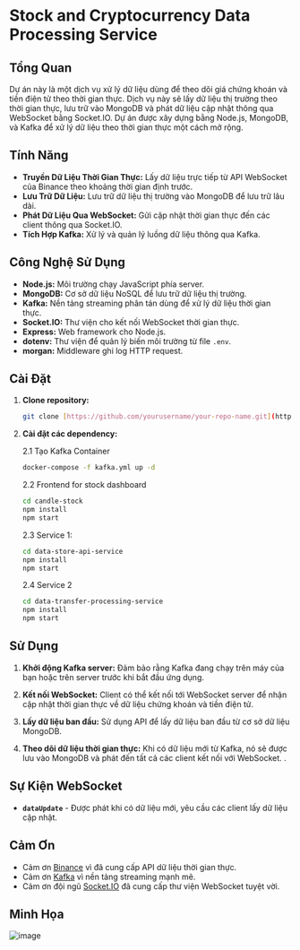 # Stock and Cryptocurrency Data Processing Service

## Tổng Quan

Dự án này là một dịch vụ xử lý dữ liệu dùng để theo dõi giá chứng khoán và tiền điện tử theo thời gian thực. Dịch vụ này sẽ lấy dữ liệu thị trường theo thời gian thực, lưu trữ vào MongoDB và phát dữ liệu cập nhật thông qua WebSocket bằng Socket.IO. Dự án được xây dựng bằng Node.js, MongoDB, và Kafka để xử lý dữ liệu theo thời gian thực một cách mở rộng.

## Tính Năng

- **Truyền Dữ Liệu Thời Gian Thực:** Lấy dữ liệu trực tiếp từ API WebSocket của Binance theo khoảng thời gian định trước.
- **Lưu Trữ Dữ Liệu:** Lưu trữ dữ liệu thị trường vào MongoDB để lưu trữ lâu dài.
- **Phát Dữ Liệu Qua WebSocket:** Gửi cập nhật thời gian thực đến các client thông qua Socket.IO.
- **Tích Hợp Kafka:** Xử lý và quản lý luồng dữ liệu thông qua Kafka.

## Công Nghệ Sử Dụng

- **Node.js:** Môi trường chạy JavaScript phía server.
- **MongoDB:** Cơ sở dữ liệu NoSQL để lưu trữ dữ liệu thị trường.
- **Kafka:** Nền tảng streaming phân tán dùng để xử lý dữ liệu thời gian thực.
- **Socket.IO:** Thư viện cho kết nối WebSocket thời gian thực.
- **Express:** Web framework cho Node.js.
- **dotenv:** Thư viện để quản lý biến môi trường từ file `.env`.
- **morgan:** Middleware ghi log HTTP request.


## Cài Đặt

1. **Clone repository:**
    ```bash
    git clone [https://github.com/yourusername/your-repo-name.git](https://github.com/trduyTh4nh/stock-data-tracking.git)
    ```

2. **Cài đặt các dependency:**
   
    2.1 Tạo Kafka Container
    ```bash
    docker-compose -f kafka.yml up -d
    ```
   2.2 Frontend for stock dashboard
    ```bash
    cd candle-stock
    npm install
    npm start
    ```
   2.3 Service 1: 
   ```bash
   cd data-store-api-service
   npm install
   npm start
   ```
   2.4 Service 2
   ```bash
   cd data-transfer-processing-service
   npm install
   npm start
   ```

## Sử Dụng

1. **Khởi động Kafka server:**
   Đảm bảo rằng Kafka đang chạy trên máy của bạn hoặc trên server trước khi bắt đầu ứng dụng.

2. **Kết nối WebSocket:**
   Client có thể kết nối tới WebSocket server để nhận cập nhật thời gian thực về dữ liệu chứng khoán và tiền điện tử.

3. **Lấy dữ liệu ban đầu:**
   Sử dụng API để lấy dữ liệu ban đầu từ cơ sở dữ liệu MongoDB.

4. **Theo dõi dữ liệu thời gian thực:**
   Khi có dữ liệu mới từ Kafka, nó sẽ được lưu vào MongoDB và phát đến tất cả các client kết nối với WebSocket.
.

## Sự Kiện WebSocket

- **`dataUpdate`** - Được phát khi có dữ liệu mới, yêu cầu các client lấy dữ liệu cập nhật.

## Cảm Ơn

- Cảm ơn [Binance](https://www.binance.com/) vì đã cung cấp API dữ liệu thời gian thực.
- Cảm ơn [Kafka](https://kafka.apache.org/) vì nền tảng streaming mạnh mẽ.
- Cảm ơn đội ngũ [Socket.IO](https://socket.io/) đã cung cấp thư viện WebSocket tuyệt vời.

 ## Minh Họa
![image](https://github.com/user-attachments/assets/003fd20d-7605-4c70-aa9f-920d1b48f89a)


